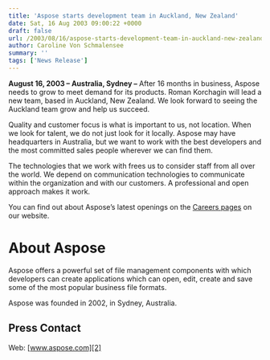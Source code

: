 ```yaml
---
title: 'Aspose starts development team in Auckland, New Zealand'
date: Sat, 16 Aug 2003 09:00:22 +0000
draft: false
url: /2003/08/16/aspose-starts-development-team-in-auckland-new-zealand/
author: Caroline Von Schmalensee
summary: ''
tags: ['News Release']
---
```


**August 16, 2003 – Australia, Sydney –** After 16 months in business, Aspose needs to grow to meet demand for its products. Roman Korchagin will lead a new team, based in Auckland, New Zealand. We look forward to seeing the Auckland team grow and help us succeed.

Quality and customer focus is what is important to us, not location. When we look for talent, we do not just look for it locally. Aspose may have headquarters in Australia, but we want to work with the best developers and the most committed sales people wherever we can find them.

The technologies that we work with frees us to consider staff from all over the world. We depend on communication technologies to communicate within the organization and with our customers. A professional and open approach makes it work.

You can find out about Aspose’s latest openings on the [Careers pages][1] on our website.

# About Aspose

Aspose offers a powerful set of file management components with which developers can create applications which can open, edit, create and save some of the most popular business file formats.

Aspose was founded in 2002, in Sydney, Australia.

## Press Contact

Web: [www.aspose.com][2]




[1]: https://about.aspose.com/
[2]: https://www.aspose.com/



